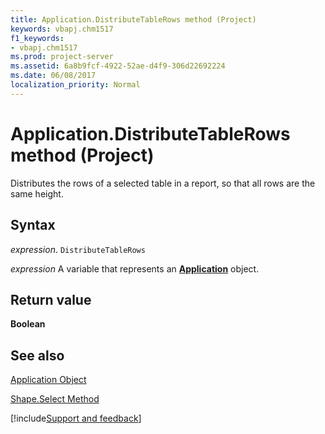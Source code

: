 ```yaml
---
title: Application.DistributeTableRows method (Project)
keywords: vbapj.chm1517
f1_keywords:
- vbapj.chm1517
ms.prod: project-server
ms.assetid: 6a8b9fcf-4922-52ae-d4f9-306d22692224
ms.date: 06/08/2017
localization_priority: Normal
---
```



# Application.DistributeTableRows method (Project)
Distributes the rows of a selected table in a report, so that all rows are the same height.

## Syntax

_expression_. `DistributeTableRows`

_expression_ A variable that represents an **[Application](Project.Application.md)** object.


## Return value

 **Boolean**


## See also


[Application Object](Project.Application.md)



[Shape.Select Method](Project.shape.select.md)

[!include[Support and feedback](~/includes/feedback-boilerplate.md)]